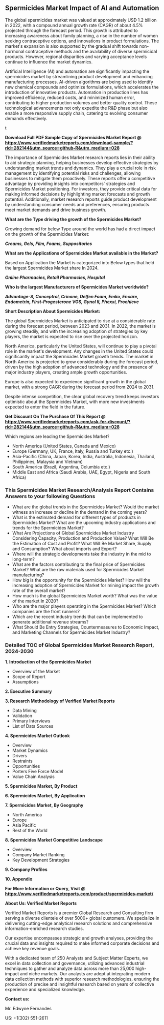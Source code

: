 <h2>Spermicides Market Impact of AI and Automation</h2><p>The global spermicides market was valued at approximately USD 1.2 billion in 2022, with a compound annual growth rate (CAGR) of about 4.5% projected through the forecast period. This growth is attributed to increasing awareness about family planning, a rise in the number of women seeking contraceptive options, and innovations in product formulations. The market's expansion is also supported by the gradual shift towards non-hormonal contraceptive methods and the availability of diverse spermicidal products. However, regional disparities and varying acceptance levels continue to influence the market dynamics.</p><p>Artificial Intelligence (AI) and automation are significantly impacting the spermicides market by streamlining product development and enhancing manufacturing processes. AI-driven algorithms are being used to identify new chemical compounds and optimize formulations, which accelerates the introduction of innovative products. Automation in production lines has improved efficiency, reduced costs, and minimized human error, contributing to higher production volumes and better quality control. These technological advancements not only expedite the R&D phase but also enable a more responsive supply chain, catering to evolving consumer demands effectively.</p>t</p><p id="" class=""><strong>Download Full PDF Sample Copy of Spermicides Market Report @ <a href="https://www.verifiedmarketreports.com/download-sample/?rid=282144&utm_source=github-R&utm_medium=028" target="_blank">https://www.verifiedmarketreports.com/download-sample/?rid=282144&utm_source=github-R&utm_medium=028</a></strong></p><p>The importance of&nbsp;Spermicides Market research reports lies in their ability to aid strategic planning, helping businesses develop effective strategies by understanding market trends and dynamics. They play a crucial role in risk management by identifying potential risks and challenges, allowing businesses to mitigate them proactively. These reports offer a competitive advantage by providing insights into competitors' strategies and Spermicides Market positioning. For investors, they provide critical data for making informed decisions by highlighting market forecasts and growth potential. Additionally, market research reports guide product development by understanding consumer needs and preferences, ensuring products meet market demands and drive business growth.</p><p><strong>What are the&nbsp;Type driving the growth of the Spermicides Market?</strong></p><p id="" class="">Growing demand for below Type around the world has had a direct impact on the growth of the Spermicides Market:</p><em><strong>Creams, Gels, Film, Foams, Suppositories</strong></em></p><strong>What are the&nbsp;Applications&nbsp;of Spermicides Market available in the Market?</strong></p><p id="" class="">Based on Application the Market is categorized into Below types that held the largest Spermicides Market share In 2024.</p><em><strong>Online Pharmacies, Retail Pharmacies, Hospital</strong></em></p><strong>Who is the largest Manufacturers of Spermicides Market worldwide?</strong></p><p><em><strong>Advantage-S, Conceptrol, Crinone, Delfen Foam, Emko, Encare, Endometrin, First-Progesterone VGS, Gynol II, Phexxi, Prochieve</strong></em></p><p id="" class=""><strong>Short Description About Spermicides Market:</strong></p><p>The global Spermicides Market is anticipated to rise at a considerable rate during the forecast period, between 2023 and 2031. In 2022, the market is growing steadily, and with the increasing adoption of strategies by key players, the market is expected to rise over the projected horizon.</p><p>North America, particularly the United States, will continue to play a pivotal role in the market's development. Any changes in the United States could significantly impact the Spermicides Market growth trends. The market in North America is projected to grow considerably during the forecast period, driven by the high adoption of advanced technology and the presence of major industry players, creating ample growth opportunities.</p><p>Europe is also expected to experience significant growth in the global market, with a strong CAGR during the forecast period from 2024 to 2031.</p><p>Despite intense competition, the clear global recovery trend keeps investors optimistic about the Spermicides Market, with more new investments expected to enter the field in the future.</p><p id="" class=""><strong>Get Discount On The Purchase Of This Report @ <a href="https://www.verifiedmarketreports.com/ask-for-discount/?rid=282144&utm_source=github-R&utm_medium=028" target="_blank">https://www.verifiedmarketreports.com/ask-for-discount/?rid=282144&utm_source=github-R&utm_medium=028</a></strong></p>Which regions are leading the Spermicides Market?</p><ul><li>North America (United States, Canada and Mexico)</li><li>Europe (Germany, UK, France, Italy, Russia and Turkey etc.)</li><li>Asia-Pacific (China, Japan, Korea, India, Australia, Indonesia, Thailand, Philippines, Malaysia and Vietnam)</li><li>South America (Brazil, Argentina, Columbia etc.)</li><li>Middle East and Africa (Saudi Arabia, UAE, Egypt, Nigeria and South Africa)</li></ul><h3 id="" class="">This Spermicides Market Research/Analysis Report Contains Answers to your following Questions</h3><ul><li>What are the global trends in the Spermicides Market? Would the market witness an increase or decline in the demand in the coming years?</li><li>What is the estimated demand for different types of products in Spermicides Market? What are the upcoming industry applications and trends for the Spermicides Market?</li><li>What Are Projections of Global Spermicides Market Industry Considering Capacity, Production and Production Value? What Will Be the Estimation of Cost and Profit? What Will Be Market Share, Supply and Consumption? What about imports and Export?</li><li>Where will the strategic developments take the industry in the mid to long-term?</li><li>What are the factors contributing to the final price of Spermicides Market? What are the raw materials used for Spermicides Market manufacturing?</li><li>How big is the opportunity for the Spermicides Market? How will the increasing adoption of Spermicides Market for mining impact the growth rate of the overall market?</li><li>How much is the global Spermicides Market worth? What was the value of the market In 2020?</li><li>Who are the major players operating in the Spermicides Market? Which companies are the front runners?</li><li>Which are the recent industry trends that can be implemented to generate additional revenue streams?</li><li>What Should Be Entry Strategies, Countermeasures to Economic Impact, and Marketing Channels for Spermicides Market Industry?</li></ul><h3 id="" class="">Detailed TOC of Global Spermicides Market Research Report, 2024-2030</h3><p id="" class=""><strong>1. Introduction of the Spermicides Market</strong></p><ul><li>Overview of the Market</li><li>Scope of Report</li><li>Assumptions</li></ul><p id="" class=""><strong>2. Executive Summary</strong></p><p id="" class=""><strong>3. Research Methodology of Verified Market Reports</strong></p><ul><li>Data Mining</li><li>Validation</li><li>Primary Interviews</li><li>List of Data Sources</li></ul><p id="" class=""><strong>4. Spermicides Market Outlook</strong></p><ul><li>Overview</li><li>Market Dynamics</li><li>Drivers</li><li>Restraints</li><li>Opportunities</li><li>Porters Five Force Model</li><li>Value Chain Analysis</li></ul><p id="" class=""><strong>5. Spermicides Market, By Product</strong></p><p id="" class=""><strong>6. Spermicides Market, By Application</strong></p><p id="" class=""><strong>7. Spermicides Market, By Geography</strong></p><ul><li>North America</li><li>Europe</li><li>Asia Pacific</li><li>Rest of the World</li></ul><p id="" class=""><strong>8. Spermicides Market Competitive Landscape</strong></p><ul><li>Overview</li><li>Company Market Ranking</li><li>Key Development Strategies</li></ul><p id="" class=""><strong>9. Company Profiles</strong></p><p id="" class=""><strong>10. Appendix</strong></p><p id="" class=""><strong>For More Information or Query, Visit @ <a href="https://www.verifiedmarketreports.com/product/spermicides-market/" target="_blank">https://www.verifiedmarketreports.com/product/spermicides-market/</a></strong></p><p id="" class=""><strong>About Us: Verified Market Reports</strong></p><p id="" class="">Verified Market Reports is a premier Global Research and Consulting firm serving a diverse clientele of over 5000+ global customers. We specialize in delivering cutting-edge analytical research solutions and comprehensive information-enriched research studies.</p><p id="" class="">Our expertise encompasses strategic and growth analyses, providing the crucial data and insights required to make informed corporate decisions and achieve key revenue goals.</p><p id="" class="">With a dedicated team of 250 Analysts and Subject Matter Experts, we excel in data collection and governance, utilizing advanced industrial techniques to gather and analyze data across more than 25,000 high-impact and niche markets. Our analysts are adept at integrating modern data collection methods with superior research methodologies, ensuring the production of precise and insightful research based on years of collective experience and specialized knowledge.</p><p id="" class=""><strong>Contact us:</strong></p><p id="" class="">Mr. Edwyne Fernandes</p><p id="" class="">US: +1(302) 551-2611</p>